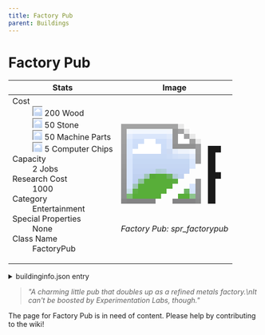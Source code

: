 ```yaml
---
title: Factory Pub
parent: Buildings
---
```

# Factory Pub

[//]: # (Pre-generated content)
<table><thead><tr><th>Stats</th><th>Image</th></tr></thead><tbody><tr><td><dl><dt>Cost</dt><dd><div class="resource-icon"><img style="object-position: -637px -751px;" src="https://tfe2-wiki.github.io/assets/sprites.png"></div> 200 Wood<br><div class="resource-icon"><img style="object-position: -637px -737px;" src="https://tfe2-wiki.github.io/assets/sprites.png"></div> 50 Stone<br><div class="resource-icon"><img style="object-position: -795px -761px;" src="https://tfe2-wiki.github.io/assets/sprites.png"></div> 50 Machine Parts<br><div class="resource-icon"><img style="object-position: -526px -523px;" src="https://tfe2-wiki.github.io/assets/sprites.png"></div> 5 Computer Chips</dd><dt>Capacity</dt><dd>2 Jobs</dd><dt>Research Cost</dt><dd>1000</dd><dt>Category</dt><dd>Entertainment</dd><dt>Special Properties</dt><dd>None</dd><dt>Class Name</dt><dd>FactoryPub</dd></dl></td><td><style>.building-image {width: 200px;height: 200px;overflow: hidden;position: relative;}.building-image img {image-rendering: pixelated;object-fit: none;transform: scale(10);transform-origin: left top;position: absolute;left: 0;top: 0;}.resource-image {width: 200px;height: 200px;overflow: hidden;position: relative;}.resource-image img {image-rendering: pixelated;object-fit: none;transform: scale(20);transform-origin: left top;position: absolute;left: 0;top: 0;}.building-icon {width: 20px;height: 20px;overflow: hidden;position: relative;display: inline-block;}.building-icon img {image-rendering: pixelated;object-fit: none;transform: scale(1);transform-origin: left top;position: absolute;left: 0;top: 0;}.resource-icon {width: 20px;height: 20px;overflow: hidden;position: relative;display: inline-block;}.resource-icon img {image-rendering: pixelated;object-fit: none;transform: scale(2);transform-origin: left top;position: absolute;left: 0;top: 0;}</style><div class="building-image"><img style="object-position: -863px -657px;" src="https://tfe2-wiki.github.io/assets/sprites.png" alt="Factory Pub Back"><img style="object-position: -841px -657px;" src="https://tfe2-wiki.github.io/assets/sprites.png" alt="Factory Pub"></div><i>Factory Pub: spr_factorypub</i></td></tr></tbody></table><details><summary>buildinginfo.json entry</summary>```json
	{
    "className": "FactoryPub",
    "food": 0,
    "wood": 200,
    "stone": 50,
    "machineParts": 50,
    "knowledge": 1000,
    "computerChips": 5,
    "category": "Entertainment",
    "unlockedByDefault": false,
    "specialInfo": [],
    "jobs": 2
}
	```</details><blockquote><i>"A charming little pub that doubles up as a refined metals factory.\nIt can't be boosted by Experimentation Labs, though."</i></blockquote>

The page for Factory Pub is in need of content. Please help by contributing to the wiki!
